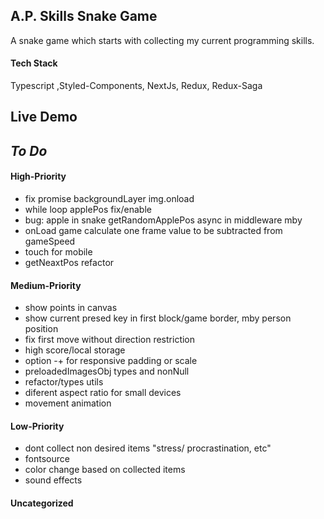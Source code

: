 ## A.P. Skills Snake Game

A snake game which starts with collecting my current programming skills.

#### Tech Stack

Typescript ,Styled-Components, NextJs, Redux, Redux-Saga

## Live Demo

## _To Do_

#### High-Priority

- fix promise backgroundLayer img.onload
- while loop applePos fix/enable
- bug: apple in snake getRandomApplePos async in middleware mby
- onLoad game calculate one frame value to be subtracted from gameSpeed
- touch for mobile
- getNeaxtPos refactor

#### Medium-Priority

- show points in canvas
- show current presed key in first block/game border, mby person position
- fix first move without direction restriction
- high score/local storage
- option -+ for responsive padding or scale
- preloadedImagesObj types and nonNull
- refactor/types utils
- diferent aspect ratio for small devices
- movement animation

#### Low-Priority

- dont collect non desired items "stress/ procrastination, etc"
- fontsource
- color change based on collected items
- sound effects

#### Uncategorized
